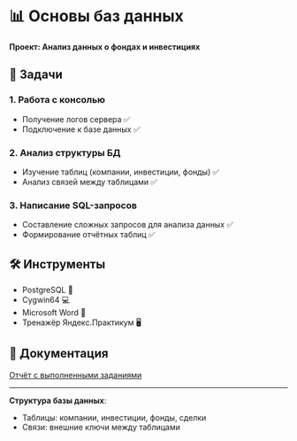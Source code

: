 # 📊 Основы баз данных  
**Проект: Анализ данных о фондах и инвестициях**  

## 📌 Задачи  
### 1. Работа с консолью  
- Получение логов сервера ✅  
- Подключение к базе данных ✅  

### 2. Анализ структуры БД  
- Изучение таблиц (компании, инвестиции, фонды) ✅  
- Анализ связей между таблицами ✅  

### 3. Написание SQL-запросов  
- Составление сложных запросов для анализа данных ✅  
- Формирование отчётных таблиц ✅  

## 🛠️ Инструменты  
- PostgreSQL 🐘  
- Cygwin64 💻  
- Microsoft Word 📄  
- Тренажёр Яндекс.Практикум 🖥️  

## 📄 Документация  
[Отчёт с выполненными заданиями](https://docs.google.com/document/d/1Uk2pJJHy0DM1opN8wkevBp2Dw4dRU3jKdD1EOn0uHnQ/edit)  

---
**Структура базы данных**:  
- Таблицы: компании, инвестиции, фонды, сделки  
- Связи: внешние ключи между таблицами  
